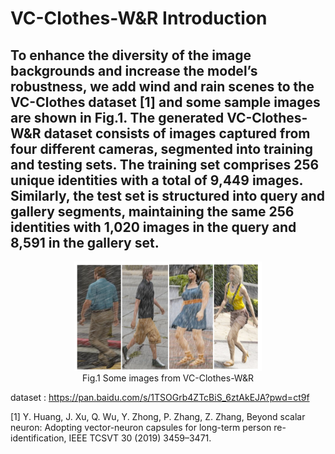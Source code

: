 # VC-Clothes-W&R Introduction
##  To enhance the diversity of the image backgrounds and increase the model’s robustness, we add wind and rain scenes to the VC-Clothes dataset [1] and some sample images are shown in Fig.1. The generated VC-Clothes-W&R dataset consists of images captured from four different cameras, segmented into training and testing sets. The training set comprises 256 unique identities with a total of 9,449 images. Similarly, the test set is structured into query and gallery segments, maintaining the same 256 identities with 1,020 images in the query and 8,591 in the gallery set. 
<div align="center">
    <img src="image.png" width="300">
</div>
<div align="center">
Fig.1 Some images from VC-Clothes-W&R
</div>

dataset : https://pan.baidu.com/s/1TSOGrb4ZTcBiS_6ztAkEJA?pwd=ct9f 
 
[1] Y. Huang, J. Xu, Q. Wu, Y. Zhong, P. Zhang, Z. Zhang, Beyond scalar neuron: Adopting
vector-neuron capsules for long-term person re-identification, IEEE TCSVT 30 (2019)
3459–3471.
